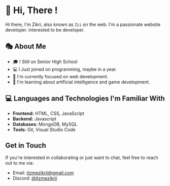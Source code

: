 # 📍 Hi, There !

Hi there, I'm Zikri, also known as `Zii` on the web. I'm a passionate website developer. interested to be developer.

## 🎭 About Me

- 🎓 I Still on Senior High School
- 💻 I Just joined on programming, maybe in a year.
- 🔭 I'm currently focused on web development.
- 🌱 I'm learning about artificial intelligence and game development.

## 💻 Languages and Technologies I'm Familiar With

- **Frontend:** HTML, CSS, JavaScript
- **Backend:** Javascript
- **Databases:** MongoDB, MySQL
- **Tools:** Git, Visual Studio Code

## Get in Touch

If you're interested in collaborating or just want to chat, feel free to reach out to me via:

- Email: itzmezikrii@gmail.com
- Discord: [@itzmezikrii](https://discord.com/itzmezikrii)
